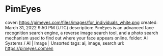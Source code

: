 # PimEyes

cover: https://pimeyes.com/files/images/for_individuals_white.png
created: March 31, 2022 9:50 PM (UTC)
description: PimEyes is an advanced face recognition search engine, a reverse image search tool, and a photo search mechanism used to find out where your face appears online.
folder: AI Systems / AI | Image | Unsorted
tags: ai, image, search
url: https://pimeyes.com/en